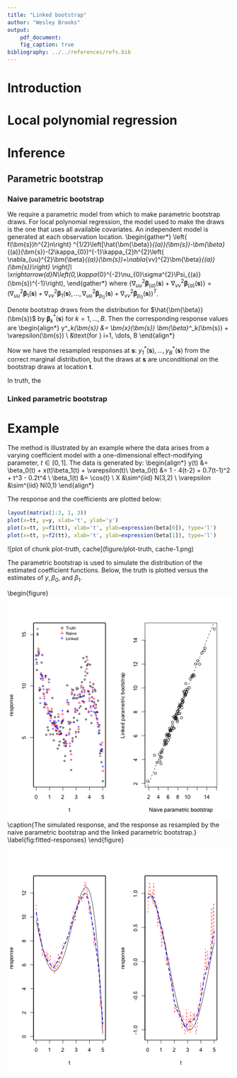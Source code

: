 ```yaml
---
title: "Linked bootstrap"
author: "Wesley Brooks"
output:
    pdf_document:
    fig_caption: true   
bibliography: ../../references/refs.bib
---
```


# Introduction


# Local polynomial regression


# Inference

## Parametric bootstrap

### Naive parametric bootstrap
We require a parametric model from which to make parametric bootstrap draws. For local polynomial regression, the model used to make the draws is the one that uses all available covariates. An independent model is generated at each observation location.
\begin{gather*}
\left\{ f(\bm{s})h^{2}n\right\} ^{1/2}\left[\hat{\bm{\beta}}_{(a)}(\bm{s})-\bm{\beta}_{(a)}(\bm{s})-(2\kappa_{0})^{-1}\kappa_{2}h^{2}\left\{ \nabla_{uu}^{2}\bm{\beta}_{(a)}(\bm{s})+\nabla_{vv}^{2}\bm{\beta}_{(a)}(\bm{s})\right\} \right]\\
\xrightarrow{d}N\left(0,\kappa_{0}^{-2}\nu_{0}\sigma^{2}\Psi_{(a)}(\bm{s})^{-1}\right),
\end{gather*}
where $\left\{ \nabla_{uu}^{2}\bm{\beta}_{(a)}(\bm{s})+\nabla_{vv}^{2}\bm{\beta}_{(a)}(\bm{s})\right\} =\left(\nabla_{uu}^{2}\bm{\beta}_{1}(\bm{s})+\nabla_{vv}^{2}\bm{\beta}_{1}(\bm{s}),\dots,\nabla_{uu}^{2}\bm{\beta}_{p_{0}}(\bm{s})+\nabla_{vv}^{2}\bm{\beta}_{p_{0}}(\bm{s})\right)^{T}$.

Denote bootstrap draws from the distribution for $\hat{\bm{\beta}}(\bm{s})$ by $\bm{\beta}^*_k(\bm{s})$ for $k = 1, \dots, B$. Then the corresponding response values are
\begin{align*}
y^*_k(\bm{s}) &= \bm{x}(\bm{s}) \bm{\beta}^*_k(\bm{s}) + \varepsilon(\bm{s}) \\
&\text{for  } i=1, \dots, B
\end{align*}

Now we have the resampled responses at $\bm{s}$: $y^*_1(\bm{s}), \dots, y^*_B(\bm{s})$ from the correct marginal distribution, but the draws at $\bm{s}$ are unconditional on the bootstrap draws at location $\bm{t}$.

In truth, the 

### Linked parametric bootstrap


# Example
The method is illustrated by an example where the data arises from a varying coefficient model with a one-dimensional effect-modifying parameter, $t \in [0,1]$. The data is generated by:
\begin{align*}
y(t) &= \beta_0(t) + x(t)\beta_1(t) + \varepsilon(t)\\
\beta_0(t) &= 1 - 4(t-2) + 0.7(t-1)^2 + t^3 - 0.2t^4 \\
\beta_1(t) &= \cos{t} \\
X &\sim^{iid} N(3,2) \\
\varepsilon &\sim^{iid} N(0,1)
\end{align*}



The response and the coefficients are plotted below:


```r
layout(matrix(1:3, 1, 3))
plot(x=tt, y=y, xlab='t', ylab='y')
plot(x=tt, y=f1(tt), xlab='t', ylab=expression(beta[0]), type='l')
plot(x=tt, y=f2(tt), xlab='t', ylab=expression(beta[1]), type='l')
```

![plot of chunk plot-truth, cache](figure/plot-truth, cache-1.png) 





The parametric bootstrap is used to simulate the distribution of the estimated coefficient functions. Below, the truth is plotted versus the estimates of $y, \beta_0,$ and $\beta_1$.

\begin{figure}
![plot of chunk unnamed-chunk-1](figure/unnamed-chunk-1-1.png) 
    \caption{The simulated response, and the response as resampled by the naive parametric bootstrap and the linked parametric bootstrap.}
    \label{fig:fitted-responses}
\end{figure}

![plot of chunk unnamed-chunk-2](figure/unnamed-chunk-2-1.png) 

